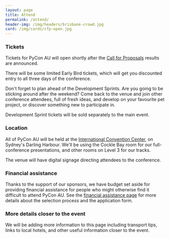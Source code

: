 ```yaml
---
layout: page
title: Attend
permalink: /attend/
header-img: /img/headers/brisbane-crowd.jpg
card: /img/cards/cfp-open.jpg
---
```


### Tickets

Tickets for PyCon AU will open shortly after the [Call for Proposals](/speak/)
results are announced.

There will be some limited Early Bird tickets, which will get you discounted
entry to all three days of the conference.

Don't forget to plan ahead of the Development Sprints. Are you going to be
sticking around after the weekend? Come back to the venue and join other
conference attendees, full of fresh ideas, and develop on your favourite pet
project, or discover something new to participate in.

Development Sprint tickets will be sold separately to the main event.

### Location

All of PyCon AU will be held at the [International Convention
Center](https://www.iccsydney.com.au/about-icc-sydney), on Sydney's Darling
Harbour. We'll be using the Cockle Bay room for our full-conference
presentations, and other rooms on Level 3 for our tracks. 

The venue will have digital signage directing attendees to the conference. 


### Financial assistance

Thanks to the support of our sponsors, we have budget set aside for providing financial assistance for people who might otherwise find it difficult to attend PyCon AU. See the [financial assistance page](/assistance/) for more details about the selection process and the application form.

### More details closer to the event

We will be adding more information to this page including transport tips, links to local hotels, and other useful information closer to the event. 
